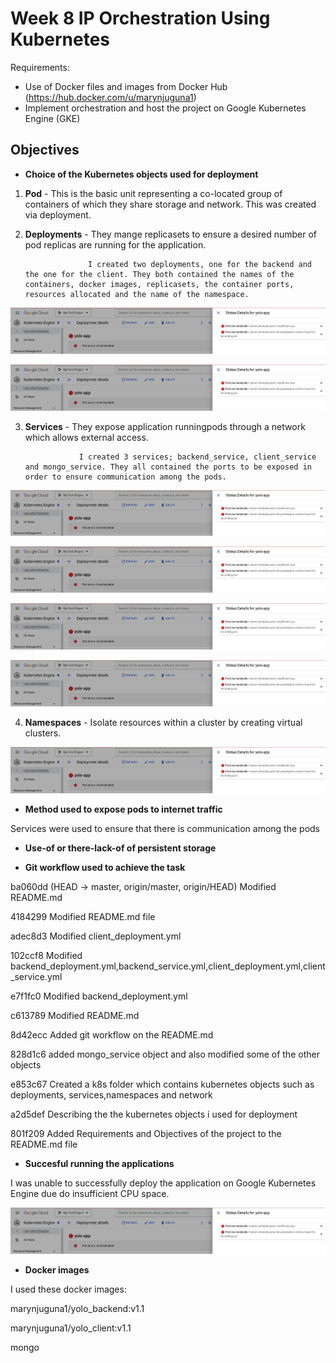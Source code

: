 # Week 8 IP Orchestration Using Kubernetes
Requirements:
- Use of Docker files and images from Docker Hub (https://hub.docker.com/u/marynjuguna1)
- Implement orchestration and host the project on Google Kubernetes Engine (GKE)


## Objectives
 - **Choice of the Kubernetes objects used for deployment**

  1.  **Pod** - This is the basic unit representing a co-located group of containers of which they share storage and network.
          This was created via deployment.

  2.  **Deployments** - They mange replicasets to ensure a desired number of pod replicas are running for the application.
                        
                        I created two deployments, one for the backend and the one for the client. They both contained the names of the containers, docker images, replicasets, the container ports, resources allocated and the name of the namespace.

!["InsufficientCpuSpace"](Images/2insufficientcpu.png)  

!["InsufficientCpuSpace"](Images/2insufficientcpu.png) 
                 
   
   3.  **Services** -  They expose application runningpods through a network which allows external access.

                       I created 3 services; backend_service, client_service and mongo_service. They all contained the ports to be exposed in order to ensure communication among the pods.
  
  !["InsufficientCpuSpace"](Images/2insufficientcpu.png) 

  !["InsufficientCpuSpace"](Images/2insufficientcpu.png) 

  !["InsufficientCpuSpace"](Images/2insufficientcpu.png) 

  !["InsufficientCpuSpace"](Images/2insufficientcpu.png) 

   4.  **Namespaces** - Isolate resources within a cluster by creating virtual clusters.

   !["InsufficientCpuSpace"](Images/2insufficientcpu.png) 

 - **Method used to expose pods to internet traffic**

 Services were used to ensure that there is communication among the pods

 - **Use-of or there-lack-of of persistent storage**

 - **Git workflow used to achieve the task**

 ba060dd (HEAD -> master, origin/master, origin/HEAD) Modified README.md

4184299 Modified README.md file

adec8d3 Modified client_deployment.yml

102ccf8 Modified backend_deployment.yml,backend_service.yml,client_deployment.yml,client_service.yml

e7f1fc0 Modified backend_deployment.yml

c613789 Modified README.md

8d42ecc Added git workflow on the README.md

828d1c6 added mongo_service object and also modified some of the other objects

e853c67 Created a k8s folder which contains kubernetes objects such as deployments, services,namespaces and network

a2d5def Describing the the kubernetes objects i used for deployment

801f209 Added Requirements and Objectives of the project to the README.md file

 
 - **Succesful running the applications**

 I was unable to successfully deploy the application on Google Kubernetes Engine due do insufficient CPU space.
 
 !["InsufficientCpuSpace"](Images/2insufficientcpu.png) 

 - **Docker images**

 I used these docker images:
  
   marynjuguna1/yolo_backend:v1.1

   marynjuguna1/yolo_client:v1.1

   mongo
